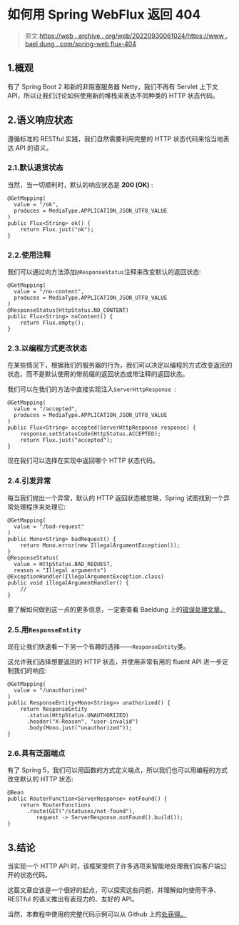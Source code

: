 # 如何用 Spring WebFlux 返回 404

> 原文:[https://web . archive . org/web/20220930061024/https://www . bael dung . com/spring-web flux-404](https://web.archive.org/web/20220930061024/https://www.baeldung.com/spring-webflux-404)

## 1.概观

有了 Spring Boot 2 和新的非阻塞服务器 Netty，我们不再有 Servlet 上下文 API，所以让我们讨论如何使用新的堆栈来表达不同种类的 HTTP 状态代码。

## 2.语义响应状态

遵循标准的 RESTful 实践，我们自然需要利用完整的 HTTP 状态代码来恰当地表达 API 的语义。

### 2.1.默认退货状态

当然，当一切顺利时，默认的响应状态是 **200 (OK)** :

```
@GetMapping(
  value = "/ok",
  produces = MediaType.APPLICATION_JSON_UTF8_VALUE
)
public Flux<String> ok() {
    return Flux.just("ok");
} 
```

### 2.2.使用注释

我们可以通过向方法添加`@ResponseStatus`注释来改变默认的返回状态:

```
@GetMapping(
  value = "/no-content",
  produces = MediaType.APPLICATION_JSON_UTF8_VALUE
)
@ResponseStatus(HttpStatus.NO_CONTENT)
public Flux<String> noContent() {
    return Flux.empty();
}
```

### 2.3.以编程方式更改状态

在某些情况下，根据我们的服务器的行为，我们可以决定以编程的方式改变返回的状态，而不是默认使用的带前缀的返回状态或带注释的返回状态。

我们可以在我们的方法中直接实现注入`ServerHttpResponse `:

```
@GetMapping(
  value = "/accepted",
  produces = MediaType.APPLICATION_JSON_UTF8_VALUE
)
public Flux<String> accepted(ServerHttpResponse response) {
    response.setStatusCode(HttpStatus.ACCEPTED);
    return Flux.just("accepted");
}
```

现在我们可以选择在实现中返回哪个 HTTP 状态代码。

### 2.4.引发异常

每当我们抛出一个异常，默认的 HTTP 返回状态被忽略，Spring 试图找到一个异常处理程序来处理它:

```
@GetMapping(
  value = "/bad-request"
)
public Mono<String> badRequest() {
    return Mono.error(new IllegalArgumentException());
}
@ResponseStatus(
  value = HttpStatus.BAD_REQUEST,
  reason = "Illegal arguments")
@ExceptionHandler(IllegalArgumentException.class)
public void illegalArgumentHandler() {
    // 
}
```

要了解如何做到这一点的更多信息，一定要查看 Baeldung 上的[错误处理文章。](/web/20220626210451/https://www.baeldung.com/exception-handling-for-rest-with-spring)

### 2.5.用`ResponseEntity`

现在让我们快速看一下另一个有趣的选择——`ResponseEntity`类。

这允许我们选择想要返回的 HTTP 状态，并使用非常有用的 fluent API 进一步定制我们的响应:

```
@GetMapping(
  value = "/unauthorized"
)
public ResponseEntity<Mono<String>> unathorized() {
    return ResponseEntity
      .status(HttpStatus.UNAUTHORIZED)
      .header("X-Reason", "user-invalid")
      .body(Mono.just("unauthorized"));
}
```

### 2.6.具有泛函端点

有了 Spring 5，我们可以用函数的方式定义端点，所以我们也可以用编程的方式改变默认的 HTTP 状态:

```
@Bean
public RouterFunction<ServerResponse> notFound() {
    return RouterFunctions
      .route(GET("/statuses/not-found"),
         request -> ServerResponse.notFound().build());
}
```

## 3.结论

当实现一个 HTTP API 时，该框架提供了许多选项来智能地处理我们向客户端公开的状态代码。

这篇文章应该是一个很好的起点，可以探索这些问题，并理解如何使用干净、RESTful 的语义推出有表现力的、友好的 API。

当然，本教程中使用的完整代码示例可以从 Github 上的[处获得。](https://web.archive.org/web/20220626210451/https://github.com/eugenp/tutorials/tree/master/spring-5-webflux)
